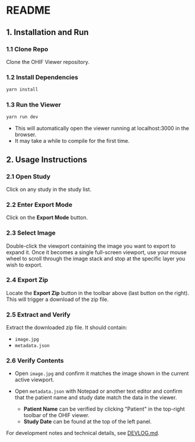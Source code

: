 # README

## 1. Installation and Run

### 1.1 Clone Repo

Clone the OHIF Viewer repository.

### 1.2 Install Dependencies

```bash
yarn install
```

### 1.3 Run the Viewer

```bash
yarn run dev
```

* This will automatically open the viewer running at localhost:3000 in the browser.
* It may take a while to compile for the first time.

## 2. Usage Instructions

### 2.1 Open Study

Click on any study in the study list.

### 2.2 Enter Export Mode

Click on the **Export Mode** button.

### 2.3 Select Image

Double-click the viewport containing the image you want to export to expand it. Once it becomes a single full-screen viewport, use your mouse wheel to scroll through the image stack and stop at the specific layer you wish to export.

### 2.4 Export Zip

Locate the **Export Zip** button in the toolbar above (last button on the right). This will trigger a download of the zip file.

### 2.5 Extract and Verify

Extract the downloaded zip file. It should contain:

* `image.jpg`
* `metadata.json`

### 2.6 Verify Contents

* Open `image.jpg` and confirm it matches the image shown in the current active viewport.
* Open `metadata.json` with Notepad or another text editor and confirm that the patient name and study date match the data in the viewer.

  * **Patient Name** can be verified by clicking "Patient" in the top-right toolbar of the OHIF viewer.
  * **Study Date** can be found at the top of the left panel.

For development notes and technical details, see [DEVLOG.md](./DEVLOG.md).
